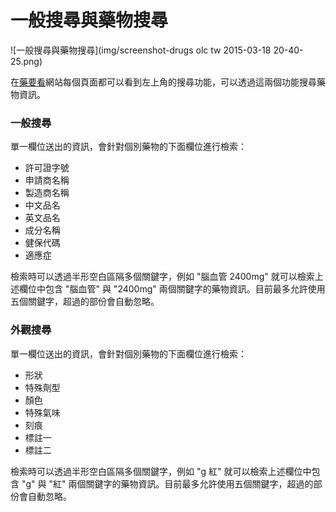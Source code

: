# 一般搜尋與藥物搜尋

![一般搜尋與藥物搜尋](img/screenshot-drugs olc tw 2015-03-18 20-40-25.png)

在[藥要看](http://drugs.olc.tw/)網站每個頁面都可以看到左上角的搜尋功能，可以透過這兩個功能搜尋藥物資訊。

### 一般搜尋

單一欄位送出的資訊，會針對個別藥物的下面欄位進行檢索：

* 許可證字號
* 申請商名稱
* 製造商名稱
* 中文品名
* 英文品名
* 成分名稱
* 健保代碼
* 適應症

檢索時可以透過半形空白區隔多個關鍵字，例如 "腦血管 2400mg" 就可以檢索上述欄位中包含 "腦血管" 與 "2400mg" 兩個關鍵字的藥物資訊。目前最多允許使用五個關鍵字，超過的部份會自動忽略。

### 外觀搜尋

單一欄位送出的資訊，會針對個別藥物的下面欄位進行檢索：

* 形狀
* 特殊劑型
* 顏色
* 特殊氣味
* 刻痕
* 標註一
* 標註二

檢索時可以透過半形空白區隔多個關鍵字，例如 "g 紅" 就可以檢索上述欄位中包含 "g" 與 "紅" 兩個關鍵字的藥物資訊。目前最多允許使用五個關鍵字，超過的部份會自動忽略。